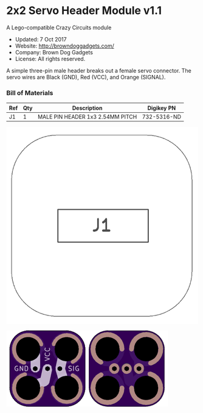 <!--- start title --->
# 2x2 Servo Header Module v1.1
A Lego-compatible Crazy Circuits module

- Updated: 7 Oct 2017
- Website: http://browndoggadgets.com/
- Company: Brown Dog Gadgets
- License: All rights reserved.

<!--- end title --->
A simple three-pin male header breaks out a female servo connector. The servo wires are Black (GND), Red (VCC), and Orange (SIGNAL). 

<!--- bom start --->
### Bill of Materials

|Ref|Qty|Description|Digikey PN|
|---|---|-----------|------|
|J1|1|MALE PIN HEADER 1x3 2.54MM PITCH|732-5316-ND|


<!--- bom end --->

![Assembly Diagram](assembly.png)

![Gerber Preview](preview.png)

